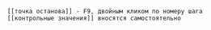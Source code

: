 	 [[точка останова]] - F9, двойным кликом по номеру шага
	 [[контрольные значения]] вносятся самостоятельно